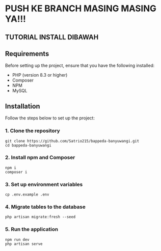 # PUSH KE BRANCH MASING MASING YA!!!
## TUTORIAL INSTALL DIBAWAH

## Requirements

Before setting up the project, ensure that you have the following installed:

- PHP (version 8.3 or higher)
- Composer
- NPM
- MySQL

## Installation

Follow the steps below to set up the project:

### 1. Clone the repository

```shell
git clone https://github.com/Satrio215/bappeda-banyuwangi.git
cd bappeda-banyuwangi
```

### 2. Install npm and Composer

```shell
npm i
composer i
```

### 3. Set up environment variables

```shell
cp .env.example .env
```

### 4. Migrate tables to the database

```shell
php artisan migrate:fresh --seed
```

### 5. Run the application

```shell
npm run dev
php artisan serve
```
